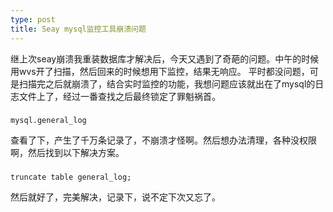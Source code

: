 ```yaml
---
type: post
title: Seay mysql监控工具崩溃问题
---
```


继上次seay崩溃我重装数据库才解决后，今天又遇到了奇葩的问题。中午的时候用wvs开了扫描，然后回来的时候想用下监控，结果无响应。
平时都没问题，可是扫描完之后就崩溃了，结合实时监控的功能，我想问题应该就出在了mysql的日志文件上了，经过一番查找之后最终锁定了罪魁祸首。
###
    mysql.general_log
查看了下，产生了千万条记录了，不崩溃才怪啊。然后想办法清理，各种没权限啊，然后找到以下解决方案。
###
    truncate table general_log;
然后就好了，完美解决，记录下，说不定下次又忘了。
